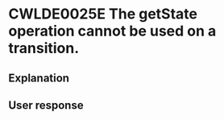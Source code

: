 # CWLDE0025E The getState operation cannot be used on a transition.

## Explanation

## User response